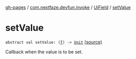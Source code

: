 [gh-pages](../../index.md) / [com.nextfaze.devfun.invoke](../index.md) / [UiField](index.md) / [setValue](./set-value.md)

# setValue

`abstract val setValue: (`[`T`](index.md#T)`) -> `[`Unit`](https://kotlinlang.org/api/latest/jvm/stdlib/kotlin/-unit/index.html) [(source)](https://github.com/NextFaze/dev-fun/tree/master/devfun/src/main/java/com/nextfaze/devfun/invoke/UiUtil.kt#L14)

Callback when the value is to be set.

